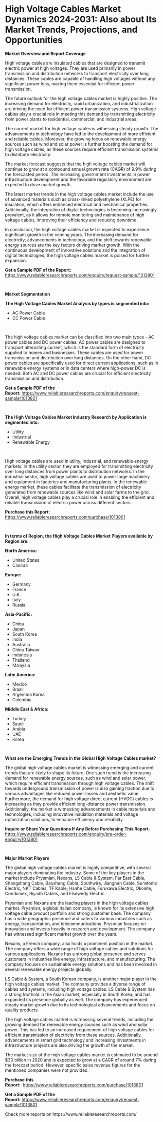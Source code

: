 <p><h1>High Voltage Cables Market Dynamics 2024-2031: Also about Its Market Trends, Projections, and Opportunities</h1></p><p><strong>Market Overview and Report Coverage</strong></p>
<p><p>High voltage cables are insulated cables that are designed to transmit electric power at high voltages. They are used primarily in power transmission and distribution networks to transport electricity over long distances. These cables are capable of handling high voltages without any significant power loss, making them essential for efficient power transmission.</p><p>The future outlook for the high voltage cables market is highly positive. The increasing demand for electricity, rapid urbanization, and industrialization are driving the need for efficient power transmission systems. High voltage cables play a crucial role in meeting this demand by transmitting electricity from power plants to residential, commercial, and industrial areas.</p><p>The current market for high voltage cables is witnessing steady growth. The advancements in technology have led to the development of more efficient and reliable cables. Moreover, the growing focus on renewable energy sources such as wind and solar power is further boosting the demand for high voltage cables, as these sources require efficient transmission systems to distribute electricity.</p><p>The market forecast suggests that the high voltage cables market will continue to grow at a compound annual growth rate (CAGR) of 9.9% during the forecasted period. The increasing government investments in power infrastructure development and the favorable regulatory environment are expected to drive market growth.</p><p>The latest market trends in the high voltage cables market include the use of advanced materials such as cross-linked polyethylene (XLPE) for insulation, which offers enhanced electrical and mechanical properties. Additionally, the integration of digital technologies is becoming increasingly prevalent, as it allows for remote monitoring and maintenance of high voltage cables, improving their efficiency and reducing downtime.</p><p>In conclusion, the high voltage cables market is expected to experience significant growth in the coming years. The increasing demand for electricity, advancements in technology, and the shift towards renewable energy sources are the key factors driving market growth. With the continuous development of innovative solutions and the integration of digital technologies, the high voltage cables market is poised for further expansion.</p></p>
<p><strong>Get a Sample PDF of the Report:</strong> <a href="https://www.reliableresearchreports.com/enquiry/request-sample/1013801">https://www.reliableresearchreports.com/enquiry/request-sample/1013801</a></p>
<p>&nbsp;</p>
<p><strong>Market Segmentation</strong></p>
<p><strong>The High Voltage Cables Market Analysis by types is segmented into:</strong></p>
<p><ul><li>AC Power Cable</li><li>DC Power Cable</li></ul></p>
<p>&nbsp;</p>
<p><p>The high voltage cables market can be classified into two main types - AC power cables and DC power cables. AC power cables are designed to transport alternating current, which is the standard form of electricity supplied to homes and businesses. These cables are used for power transmission and distribution over long distances. On the other hand, DC power cables are specifically used for direct current applications, such as in renewable energy systems or in data centers where high-power DC is needed. Both AC and DC power cables are crucial for efficient electricity transmission and distribution.</p></p>
<p><strong>Get a Sample PDF of the Report:</strong>&nbsp;<a href="https://www.reliableresearchreports.com/enquiry/request-sample/1013801">https://www.reliableresearchreports.com/enquiry/request-sample/1013801</a></p>
<p>&nbsp;</p>
<p><strong>The High Voltage Cables Market Industry Research by Application is segmented into:</strong></p>
<p><ul><li>Utility</li><li>Industrial</li><li>Renewable Energy</li></ul></p>
<p>&nbsp;</p>
<p><p>High voltage cables are used in utility, industrial, and renewable energy markets. In the utility sector, they are employed for transmitting electricity over long distances from power plants to distribution networks. In the industrial sector, high voltage cables are used to power large machinery and equipment in factories and manufacturing plants. In the renewable energy market, these cables facilitate the transmission of electricity generated from renewable sources like wind and solar farms to the grid. Overall, high voltage cables play a crucial role in enabling the efficient and reliable transmission of electric power across different sectors.</p></p>
<p><strong>Purchase this Report:</strong>&nbsp; <a href="https://www.reliableresearchreports.com/purchase/1013801">https://www.reliableresearchreports.com/purchase/1013801</a></p>
<p>&nbsp;</p>
<p><strong>In terms of Region, the High Voltage Cables Market Players available by Region are:</strong></p>
<p>
    <p> <strong> North America: </strong>
        <ul>
            <li>United States</li>
            <li>Canada</li>
        </ul>
        </p> 
    <p> <strong> Europe: </strong>
        <ul>
            <li>Germany</li>
            <li>France</li>
            <li>U.K.</li>
            <li>Italy</li>
            <li>Russia</li>
        </ul>
        </p> 
    <p> <strong> Asia-Pacific: </strong>
        <ul>
            <li>China</li>
            <li>Japan</li>
            <li>South Korea</li>
            <li>India</li>
            <li>Australia</li>
            <li>China Taiwan</li>
            <li>Indonesia</li>
            <li>Thailand</li>
            <li>Malaysia</li>
        </ul>
        </p> 
    <p> <strong> Latin America: </strong>
        <ul>
            <li>Mexico</li>
            <li>Brazil</li>
            <li>Argentina Korea</li>
            <li>Colombia</li>
        </ul>
        </p> 
    <p> <strong> Middle East & Africa: </strong>
        <ul>
            <li>Turkey</li>
            <li>Saudi</li>
            <li>Arabia</li>
            <li>UAE</li>
            <li>Korea</li>
        </ul>
    </p>
    </p>
<p>&nbsp;</p>
<p><strong>What are the Emerging Trends in the Global High Voltage Cables market?</strong></p>
<p><p>The global high voltage cables market is witnessing emerging and current trends that are likely to shape its future. One such trend is the increasing demand for renewable energy sources, such as wind and solar power, which require efficient transmission through high voltage cables. The shift towards underground transmission of power is also gaining traction due to various advantages like reduced power losses and aesthetic value. Furthermore, the demand for high voltage direct current (HVDC) cables is increasing as they provide efficient long-distance power transmission. Additionally, the market is witnessing advancements in cable materials and technologies, including innovative insulation materials and voltage optimization solutions, to enhance efficiency and reliability.</p></p>
<p><strong>Inquire or Share Your Questions If Any Before Purchasing This Report</strong>- <a href="https://www.reliableresearchreports.com/enquiry/pre-order-enquiry/1013801">https://www.reliableresearchreports.com/enquiry/pre-order-enquiry/1013801</a></p>
<p>&nbsp;</p>
<p><strong>Major Market Players</strong></p>
<p><p>The global high voltage cables market is highly competitive, with several major players dominating the industry. Some of the key players in the market include Prysmian, Nexans, LS Cable & System, Far East Cable, Shangshang Cable, Baosheng Cable, Southwire, Jiangnan Cable, Sumitomo Electric, NKT Cables, TF Kable, Hanhe Cable, Furukawa Electric, Okonite, Condumex, Riyadh Cables, and Elsewedy Electric. </p><p>Prysmian and Nexans are the leading players in the high voltage cables market. Prysmian, a global Italian company, is known for its extensive high voltage cable product portfolio and strong customer base. The company has a wide geographic presence and caters to various industries such as energy, transportation, and telecommunications. Prysmian focuses on innovation and invests heavily in research and development. The company has witnessed significant market growth over the years.</p><p>Nexans, a French company, also holds a prominent position in the market. The company offers a wide range of high voltage cables and solutions for various applications. Nexans has a strong global presence and serves customers in industries like energy, infrastructure, and manufacturing. The company focuses on sustainable energy solutions and has been involved in several renewable energy projects globally.</p><p>LS Cable & System, a South Korean company, is another major player in the high voltage cables market. The company provides a diverse range of cables and systems, including high voltage cables. LS Cable & System has a strong foothold in the Asian market, especially in South Korea, and has expanded its presence globally as well. The company has experienced steady market growth due to its technological advancements and focus on quality products.</p><p>The high voltage cables market is witnessing several trends, including the growing demand for renewable energy sources such as wind and solar power. This has led to an increased requirement of high voltage cables for efficient transmission of electricity from these sources. Additionally, advancements in smart grid technology and increasing investments in infrastructure projects are also driving the growth of the market.</p><p>The market size of the high voltage cables market is estimated to be around $30 billion in 2020 and is expected to grow at a CAGR of around 7% during the forecast period. However, specific sales revenue figures for the mentioned companies were not provided.</p></p>
<p><strong>Purchase this Report:</strong>&nbsp;&nbsp;<a href="https://www.reliableresearchreports.com/purchase/1013801">https://www.reliableresearchreports.com/purchase/1013801</a></p>
<p></p>
<p><strong>Get a Sample PDF of the Report:</strong>&nbsp;<a href="https://www.reliableresearchreports.com/enquiry/request-sample/1013801">https://www.reliableresearchreports.com/enquiry/request-sample/1013801</a></p>
<p>Check more reports on https://www.reliableresearchreports.com/</p>